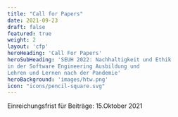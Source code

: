 ```yaml
---
title: "Call for Papers"
date: 2021-09-23
draft: false
featured: true
weight: 2
layout: 'cfp'
heroHeading: 'Call For Papers'
heroSubHeading: 'SEUH 2022: Nachhaltigkeit und Ethik
in der Software Engineering Ausbildung und
Lehren und Lernen nach der Pandemie'
heroBackground: 'images/htw.png'
icon: "icons/pencil-square.svg"
---
```


Einreichungsfrist für Beiträge: 15.Oktober 2021
